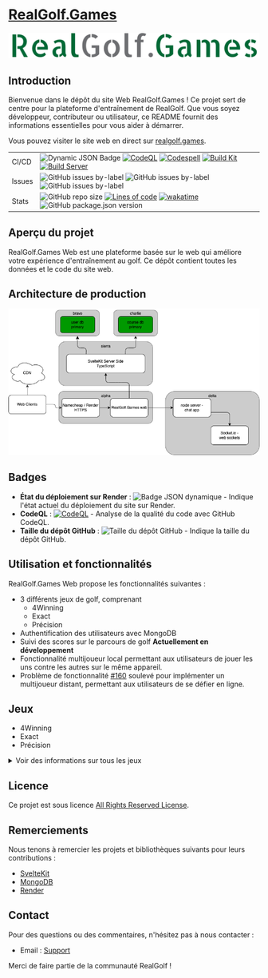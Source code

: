 # [RealGolf.Games](https://realgolf.games)

![Bannière RealGolf.Games](https://raw.githubusercontent.com/realgolf/web/main/img/logo_banner.PNG)

## Introduction

Bienvenue dans le dépôt du site Web RealGolf.Games ! Ce projet sert de centre pour la plateforme d'entraînement de RealGolf. Que vous soyez développeur, contributeur ou utilisateur, ce README fournit des informations essentielles pour vous aider à démarrer.

Vous pouvez visiter le site web en direct sur [realgolf.games](https://realgolf.games).

|        |                                                                                                                                                                                                                                                                                                                                                                                                                                                                                                                                                                                                                                                                                                                                                                                                                                                                                |
| ------ | ------------------------------------------------------------------------------------------------------------------------------------------------------------------------------------------------------------------------------------------------------------------------------------------------------------------------------------------------------------------------------------------------------------------------------------------------------------------------------------------------------------------------------------------------------------------------------------------------------------------------------------------------------------------------------------------------------------------------------------------------------------------------------------------------------------------------------------------------------------------------------ |
| CI/CD  | ![Dynamic JSON Badge](https://img.shields.io/badge/dynamic/json?url=https%3A%2F%2Frender-deploy-status-vwj3.onrender.com%2Fsrv-cn12obocmk4c73di1vg0&query=status&style=flat-square&logo=render&label=Render) [![CodeQL](https://github.com/realgolf/web/actions/workflows/github-code-scanning/codeql/badge.svg)](https://github.com/realgolf/web/actions/workflows/github-code-scanning/codeql) [![Codespell](https://github.com/realgolf/web/actions/workflows/codespell.yml/badge.svg?branch=main)](https://github.com/realgolf/web/actions/workflows/codespell.yml) [![Build Kit](https://github.com/realgolf/web/actions/workflows/kit.yml/badge.svg)](https://github.com/realgolf/web/actions/workflows/kit.yml) [![Build Server](https://github.com/realgolf/web/actions/workflows/server.yml/badge.svg)](https://github.com/realgolf/web/actions/workflows/server.yml) |
| Issues | ![GitHub issues by-label](https://img.shields.io/github/issues/realgolf/web/feature) ![GitHub issues by-label](https://img.shields.io/github/issues/realgolf/web/bug) ![GitHub issues by-label](https://img.shields.io/github/issues/realgolf/web/game)                                                                                                                                                                                                                                                                                                                                                                                                                                                                                                                                                                                                                        |
| Stats  | ![GitHub repo size](https://img.shields.io/github/repo-size/realgolf/web) [![Lines of code](https://tokei.rs/b1/github/realgolf/web)](https://github.com/XAMPPRocky/tokei) [![wakatime](https://wakatime.com/badge/github/realgolf/web.svg)](https://wakatime.com/badge/github/realgolf/web) ![GitHub package.json version](https://img.shields.io/github/package-json/v/realgolf/web)                                                                                                                                                                                                                                                                                                                                                                                                                                                                                         |

## Aperçu du projet

RealGolf.Games Web est une plateforme basée sur le web qui améliore votre expérience d'entraînement au golf. Ce dépôt contient toutes les données et le code du site web.

## Architecture de production

![Diagramme d'architecture de production du site RealGolf](https://raw.githubusercontent.com/realgolf/web/main/img/architecture.png)

## Badges

- **État du déploiement sur Render** : ![Badge JSON dynamique](https://img.shields.io/badge/dynamic/json?url=https%3A%2F%2Frender-deploy-status-vwj3.onrender.com%2Fsrv-cn12obocmk4c73di1vg0&query=status&style=flat-square&logo=render&label=Render) - Indique l'état actuel du déploiement du site sur Render.
- **CodeQL** : [![CodeQL](https://github.com/realgolf/web/actions/workflows/github-code-scanning/codeql/badge.svg)](https://github.com/realgolf/web/actions/workflows/github-code-scanning/codeql) - Analyse de la qualité du code avec GitHub CodeQL.
- **Taille du dépôt GitHub** : ![Taille du dépôt GitHub](https://img.shields.io/github/repo-size/realgolf/web) - Indique la taille du dépôt GitHub.

## Utilisation et fonctionnalités

RealGolf.Games Web propose les fonctionnalités suivantes :

- 3 différents jeux de golf, comprenant
  - 4Winning
  - Exact
  - Précision
- Authentification des utilisateurs avec MongoDB
- Suivi des scores sur le parcours de golf **Actuellement en développement**
- Fonctionnalité multijoueur local permettant aux utilisateurs de jouer les uns contre les autres sur le même appareil.
- Problème de fonctionnalité [#160](https://github.com/realgolf/web/issues/160) soulevé pour implémenter un multijoueur distant, permettant aux utilisateurs de se défier en ligne.

## Jeux

- 4Winning
- Exact
- Précision

<details>
  <summary>Voir des informations sur tous les jeux</summary>

### 4Winning

Dans 4Winning, l'objectif est de connecter stratégiquement quatre pièces en ligne. Notre version du jeu présente un plateau plus grand que la disposition standard 4x4, avec 8 colonnes et 9 rangées. Les colonnes supplémentaires de chaque côté introduisent un défi : les joueurs doivent frapper à une distance spécifique dans la déviation latérale. Cet aspect devient plus prononcé en mode Argent et supérieur, ajoutant de la complexité et obligeant les joueurs à réfléchir soigneusement à leurs mouvements.

![Jeu 4Winning](../../img/4Winning.PNG)

### Exact

Exact est un jeu où l'objectif est d'atteindre 100 ou moins tout en marquant le plus de points possible. Les joueurs gagnent des points en fonction des critères suivants : Atteindre exactement 100 mètres accorde 5 points, frapper des multiples de dix rapporte 3 points, les nombres avec des chiffres répétés marquent 2 points. De plus, frapper la même rangée double les points gagnés. Cependant, tout autre nombre dépassant 100 ou tombant en dessous de 5 entraîne une déduction d'1 point. Tout autre nombre entre 5 et 100 marque 1 point. Le défi réside dans l'équilibre entre la précision et la maximisation des points pour atteindre le score le plus élevé.

![Jeu Exact](../../img/Exact.PNG)

### Précision

Précision est un jeu où l'objectif est de se rapprocher le plus possible des cibles. Pour chaque mètre où vous manquez la cible, vous recevez une déduction d'un point. Le gagnant du jeu est le joueur ayant le plus de points à la fin. Le jeu se termine lorsque seul un joueur a des points. Vous pouvez observer la distance que vous devez tirer, l'équipe actuelle ainsi que les points restants pour chaque équipe.

![Jeu Précision](../../img/Precision.PNG)

</details>

## Licence

Ce projet est sous licence [All Rights Reserved License](LICENSE.md).

## Remerciements

Nous tenons à remercier les projets et bibliothèques suivants pour leurs contributions :

- [SvelteKit](https://github.com/sveltejs/kit)
- [MongoDB](https://github.com/mongodb)
- [Render](https://github.com/renderinc)

## Contact

Pour des questions ou des commentaires, n'hésitez pas à nous contacter :

- Email : [Support](mailto:support@realgolf.games)

Merci de faire partie de la communauté RealGolf !
